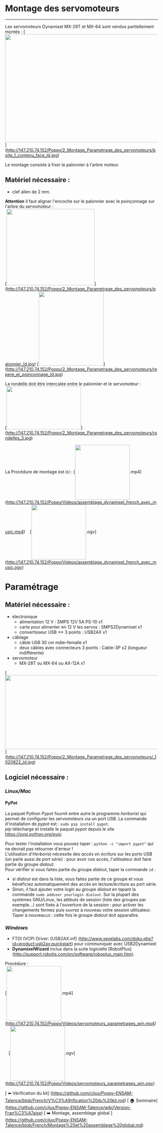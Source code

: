 # Montage des servomoteurs
---

Les servomoteurs Dynamixel MX-28T et MX-64 sont vendus partiellement montés :
[<img src="http://147.210.74.152/Poppy/2_Montage_Parametrage_des_servomoteurs/boite_1_contenu_face_ld.jpg" align="bottom" width="595" height="355">]
(http://147.210.74.152/Poppy/2_Montage_Parametrage_des_servomoteurs/boite_1_contenu_face_ld.jpg)  

Le montage consiste à fixer le palonnier à l'arbre moteur.
## Matériel nécessaire :
  - clef allen de 2 mm.

**Attention** Il faut aligner l'encoche sur le palonnier avec le poinçonnage sur l'arbre du servomoteur :  
[<img src="http://147.210.74.152/Poppy/2_Montage_Parametrage_des_servomoteurs/palonnier_ld.jpg" align="bottom" width="290" height="251" >]
(http://147.210.74.152/Poppy/2_Montage_Parametrage_des_servomoteurs/palonnier_ld.jpg)
[<img src="http://147.210.74.152/Poppy/2_Montage_Parametrage_des_servomoteurs/repere_et_poinconnage_ld.jpg" width="214" height="244" >]
(http://147.210.74.152/Poppy/2_Montage_Parametrage_des_servomoteurs/repere_et_poinconnage_ld.jpg)

La rondelle doit être intercalée entre le palonnier et le servomoteur :  
[<img src="http://147.210.74.152/Poppy/2_Montage_Parametrage_des_servomoteurs/rondelles_3.jpg" name="Image5" align="bottom" width="245" height="141" border="0" >]
(http://147.210.74.152/Poppy/2_Montage_Parametrage_des_servomoteurs/rondelles_3.jpg)

La Procédure de montage est ici : 
[<img src="http://147.210.74.152/Poppy/Videos/assemblage_dynamixel_french_avec_music.png" align="center" width="180">.mp4]
(http://147.210.74.152/Poppy/Videos/assemblage_dynamixel_french_avec_music.mp4)
&nbsp;&nbsp;
[<img src="http://147.210.74.152/Poppy/Videos/assemblage_dynamixel_french_avec_music.png" align="center" width="180">.ogv]
(http://147.210.74.152/Poppy/Videos/assemblage_dynamixel_french_avec_music.ogv)


# Paramétrage

## Matériel nécessaire :
  - électronique
    - alimentation 12 V : SMPS 12V 5A PS-10 x1
    - carte pour alimenter en 12 V les servos : SMPS2Dynamixel x1
    - convertisseur USB <-> 3 points : USB2AX x1
  - câblage
    - câble USB 30 cm  mâle–femalle x1
    - deux câbles avec connecteurs 3 points : Cable-3P x2 (longueur indifférente)
  - servomoteur
    - MX-28T ou MX-64 ou AX-12A x1

[<img src="http://147.210.74.152/Poppy/2_Montage_Parametrage_des_servomoteurs/_1020822_ld.jpg" align="bottom" width="643" height="243" >]
(http://147.210.74.152/Poppy/2_Montage_Parametrage_des_servomoteurs/_1020822_ld.jpg)

## Logiciel nécessaire :
### _Linux/Mac_
#### **PyPot**  
La paquet Python *Pypot* fournit entre autre le programme *herborist* qui permet de configurer les servomoteurs via un port USB. La commande  d'installation de *pypot* est : `sudo pip install pypot`.  
*pip* télécharge et installe le paquet *pypot* depuis le site https://pypi.python.org/pypi.   

Pour tester l'installation vous pouvez taper : `python -c "import pypot"` qui ne devrait pas retourner d'erreur !  
L'utilisation d'*Herborist* nécessite des *accès en écriture* sur les ports USB (on parle aussi de *port série*) : pour avoir ces accès, l'utilisateur doit faire partie du groupe *dialout*.  
Pour vérifier si vous faites partie du groupe *dialout*, taper la commande `id` : 
  - si *dialout* est dans la liste, vous faites partie de ce groupe et vous bénéficiez automatiquement des accès en lecture/écriture au port série.
  - Sinon, il faut ajouter votre login au groupe *dialout* en tapant la commande `sudo adduser yourlogin dialout`. Sur la plupart des systèmes GNU/Linux, les attibuts de session (liste des groupes par exemple...) sont fixés à l'ouverture de la session : pour activer les changements fermez puis ouvrez à nouveau votre session utilisateur. Taper à nouveau`id` : cette fois le groupe *dialout* doit apparaître.


### _Windows_  
  - FTDI (VCP) Driver: [USB2AX.inf] (http://www.xevelabs.com/doku.php?id=product:usb2ax:quickstart) pour communiquer avec USB2Dynamixel
  - **DynamixelWizard** inclus dans la suite logicielle [RobotPlus] (http://support.robotis.com/en/software/roboplus_main.htm).

Procédure :  
[<img src="http://147.210.74.152/Poppy/Videos/servomoteurs_parametrages_win.png" align="center" width="180">.mp4]
(http://147.210.74.152/Poppy/Videos/servomoteurs_parametrages_win.mp4)
&nbsp;&nbsp;
[<img src="http://147.210.74.152/Poppy/Videos/servomoteurs_parametrages_win.png" align="center" width="180">.ogv]
(http://147.210.74.152/Poppy/Videos/servomoteurs_parametrages_win.ogv)


[ :arrow_left: Vérification du kit] (https://github.com/cjlux/Poppy-ENSAM-Talence/blob/French/V%C3%A9rification%20du%20kit.md)
[ :house: Sommaire] (https://github.com/cjlux/Poppy-ENSAM-Talence/wiki/Version-Fran%C3%A7aise)
[ :arrow_right: Montage, assemblage global ] (https://github.com/cjlux/Poppy-ENSAM-Talence/blob/French/Montage%20et%20assemblage%20global.md)
